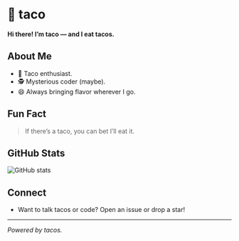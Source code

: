 # 🌮 taco

**Hi there! I’m taco — and I eat tacos.**

## About Me
- 🌮 Taco enthusiast.
- 🕵️ Mysterious coder (maybe).
- 😄 Always bringing flavor wherever I go.

## Fun Fact
> If there’s a taco, you can bet I’ll eat it.

## GitHub Stats
![GitHub stats](https://github-readme-stats.vercel.app/api?username=mbtaco&show_icons=true&theme=dracula)

## Connect
- Want to talk tacos or code? Open an issue or drop a star!

---

*Powered by tacos.*
